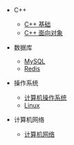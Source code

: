 - C++
  - [C++ 基础](/docs/network/network.md)
  - [C++ 面向对象]()
- 数据库
  - [MySQL]()
  - [Redis]()

- 操作系统
  - [计算机操作系统](/docs/operating-system/opreating-system.md)
  - [Linux](/docs/operating-system/linux.md)
- 计算机网络
  - [计算机网络]()